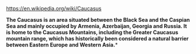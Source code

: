 https://en.wikipedia.org/wiki/Caucasus

**The Caucasus is an area situated between the Black Sea and the Caspian Sea and mainly occupied by Armenia, Azerbaijan, Georgia and Russia. It is home to the Caucasus Mountains, including the Greater Caucasus mountain range, which has historically been considered a natural barrier between Eastern Europe and Western Asia.***




